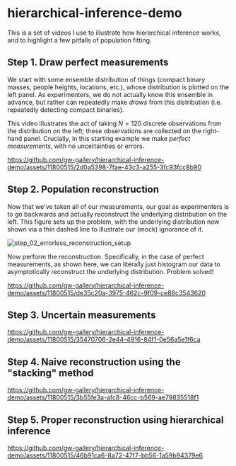 # hierarchical-inference-demo

This is a set of videos I use to illustrate how hierarchical inference works, and to highlight a few pitfalls of population fitting.

## Step 1. Draw perfect measurements

We start with some ensemble distribution of things (compact binary masses, people heights, locations, etc.), whose distribution is plotted on the left panel.
As experimenters, we do not actually know this ensemble in advance, but rather can repeatedly make *draws* from this distribution (i.e. repeatedly detecting compact binaries).

This video illustrates the act of taking $N=120$ discrete observations from the distribution on the left; these observations are collected on the right-hand panel.
Crucially, in this starting example we make *perfect measurements*, with no uncertainties or errors.

https://github.com/gw-gallery/hierarchical-inference-demo/assets/11800515/2d0a5398-7fae-43c3-a255-3fc93fcc8b90

## Step 2. Population reconstruction

Now that we've taken all of our measurements, our goal as experimenters is to go backwards and actually reconstruct the underlying distribution on the left.
This figure sets up the problem, with the underlying distribution now shown via a thin dashed line to illustrate our (mock) ignorance of it.

![step_02_errorless_reconstruction_setup](https://github.com/gw-gallery/hierarchical-inference-demo/assets/11800515/b2fb4fd1-9553-4672-be6b-9f0ce7576222)

Now perform the reconstruction.
Specifically, in the case of perfect measurements, as shown here, we can literally just histogram our data to asymptotically reconstruct the underlying distribution.
Problem solved!

https://github.com/gw-gallery/hierarchical-inference-demo/assets/11800515/de35c20a-3975-462c-9f09-ce88c3543620

## Step 3. Uncertain measurements

https://github.com/gw-gallery/hierarchical-inference-demo/assets/11800515/35470706-2e44-4916-84f1-0e56a5e1f6ca

## Step 4. Naive reconstruction using the "stacking" method

https://github.com/gw-gallery/hierarchical-inference-demo/assets/11800515/3b55fe3a-afc8-46cc-b569-ae79835518f1

## Step 5. Proper reconstruction using hierarchical inference

https://github.com/gw-gallery/hierarchical-inference-demo/assets/11800515/46b91ca6-8a72-47f7-bb56-1a59b94379e6



